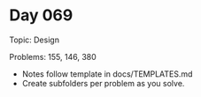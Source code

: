 # Day 069

Topic: Design

Problems: 155, 146, 380

- Notes follow template in docs/TEMPLATES.md
- Create subfolders per problem as you solve.